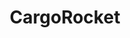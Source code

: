---
layout: home
title: CargoRocket
description: Ein Projekt zur Datensammlung und Verbesserung von Routinglösungen für den Lastenradverkehr.

main-headline: Lastenfahrrad Routing
second-headline: Für eine nachhaltige Mobilität
present-img: present-map.png
hero: true
main-button: Zum Blog
team:
    headline: Das Team
    description: Wir sind ein interdisziplinäres Team, das sich am liebsten den ganzen Tag mit verschiedenen Themen zur nachhaltigen Mobilität beschäftigt. Wir haben uns beim MobiData BW Hackathon zusammengefunden und dort das Projekt CargoRocket gemeinsam gestartet.
    members:
        - name: David Prenninger
          skills: Prototyper, kümmert sich um alle DevOps & App Themen.
          img: david.jpg
        - name: Alexandra Kapp
          skills: Geodaten und GIS Profi. Verleiht Daten und Projekt Struktur.
          img: alexandra.jpg
        - name: Henri Chilla
          skills: Fahrrad Enthusiast und OpenStreetMap Integrator.
          img: henri.jpg
project:
    headline: Das Projekt
    description: CargoRocket macht das Fahren von Lastenfahrrädern so einfach wie möglich. Offenheit und Transparenz von Erkenntnissen, Datenquellen und Softwaretools sind uns wichtig. Daher begleiten wir  die Entwicklung unserer Arbeit in unserem Blog. Weiterverwendung der Ergebnisse ist ausdrücklich erwünscht!
    products: 
      - name: CargoRocket App
        img: 
        description: Immer mehr Personen aber auch Logistikunternehmen setzen auf emissonsarme Lastenfahrräder. Der Bedarf an geeigneter Infrastruktur, wie flächendeckenden, breiten Radwegen, wird immer größer. Allerdings wird die Transformation unserer Städte noch viele Jahre benötigen. Deshalb möchten wir ein speziell auf die Bedürfnisse von Lastenräder angepasstes Routing entwickeln.
      - name: CargoBikeIndex
        img: 
        description: Zu schmale Radwege, Barrieren oder Bordsteine, können für Fahrräder lästig aber für Lastenräder unpassierbar sein. Mithilfe des CargoBike Index wollen wir auf einer Karte die für Lastenräder (weniger) geeigneten Straßen in Baden-Württemberg darstellen.
blog:
    headline: Blog
contact:
    headline: Kontakt
    email: team@cargorocket.de
    twitter:
      handle: "cargo_rocket"
      description: Wir sind auf Twitter!
      icon: twitter.png
    github:
      icon: github.png
      url: https://github.com/CargoRocket
      description: Wir entwickeln offen auf GitHub.
    contactText: Du hast Anregungen, ein Unternehmen im Bereich Radlogistik oder Lust auf Zusammenarbeit? Schreib uns!
    contact-icon: mail.png
business:
    headline: Interesse?
    description: Sie möchten ein Lastenradrouting in Ihre Applikation integrieren? Oder einfach nur mal unsere API ausprobieren? Sie haben Fragen zu unserem Bewertungsschema für die Lastenradfreundlichkeit? Kontaktieren Sie uns einfach und wir finden eine Lösung.
    email: business@cargorocket.de
funding:
    headline: Förderung
    description: Das Projekt CargoRocket wird vom Ministerium für Verkehr Baden-Württemberg im Rahmen einer Anschlussförderung des Hackathon “MobiDataBW Hackathon 2020” für drei Monate gefördert.
---